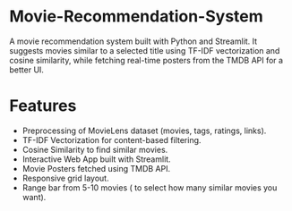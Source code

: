 # Movie-Recommendation-System
A movie recommendation system built with Python and Streamlit. It suggests movies similar to a selected title using TF-IDF vectorization and cosine similarity, while fetching real-time posters from the TMDB API for a better UI.

# Features
* Preprocessing of MovieLens dataset (movies, tags, ratings, links).
* TF-IDF Vectorization for content-based filtering.
* Cosine Similarity to find similar movies.
* Interactive Web App built with Streamlit.
* Movie Posters fetched using TMDB API.
* Responsive grid layout.
* Range bar from 5-10 movies ( to select how many similar movies you want).

